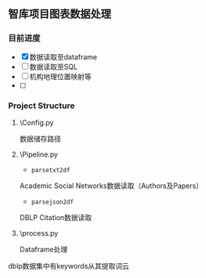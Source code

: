 ## 智库项目图表数据处理

### 目前进度
- [x] 数据读取至dataframe
- [ ] 数据读取至SQL
- [ ] 机构地理位置映射等
- [ ] 

### Project Structure

1. \Config.py

    数据储存路径
    
2. \Pipeline.py
    
    * `parsetxt2df`
    
    Academic Social Networks数据读取（Authors及Papers）
    
    * `parsejson2df`
    
    DBLP Citation数据读取
    
3. \process.py
    
    Dataframe处理
    
dblp数据集中有keywords从其提取词云
